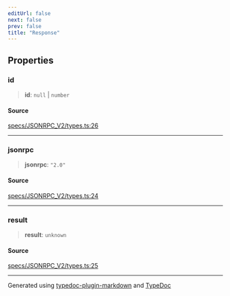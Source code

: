 ```yaml
---
editUrl: false
next: false
prev: false
title: "Response"
---
```


## Properties

### id

> **id**: `null` \| `number`

#### Source

[specs/JSONRPC\_V2/types.ts:26](https://github.com/dmdin/chord/blob/3033a5a/src/specs/JSONRPC_V2/types.ts#L26)

***

### jsonrpc

> **jsonrpc**: `"2.0"`

#### Source

[specs/JSONRPC\_V2/types.ts:24](https://github.com/dmdin/chord/blob/3033a5a/src/specs/JSONRPC_V2/types.ts#L24)

***

### result

> **result**: `unknown`

#### Source

[specs/JSONRPC\_V2/types.ts:25](https://github.com/dmdin/chord/blob/3033a5a/src/specs/JSONRPC_V2/types.ts#L25)

***

Generated using [typedoc-plugin-markdown](https://www.npmjs.com/package/typedoc-plugin-markdown) and [TypeDoc](https://typedoc.org/)
